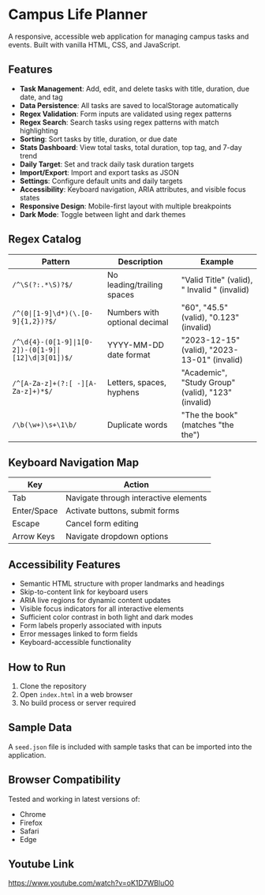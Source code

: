 # Campus Life Planner

A responsive, accessible web application for managing campus tasks and events. Built with vanilla HTML, CSS, and JavaScript.

## Features

- **Task Management**: Add, edit, and delete tasks with title, duration, due date, and tag
- **Data Persistence**: All tasks are saved to localStorage automatically
- **Regex Validation**: Form inputs are validated using regex patterns
- **Regex Search**: Search tasks using regex patterns with match highlighting
- **Sorting**: Sort tasks by title, duration, or due date
- **Stats Dashboard**: View total tasks, total duration, top tag, and 7-day trend
- **Daily Target**: Set and track daily task duration targets
- **Import/Export**: Import and export tasks as JSON
- **Settings**: Configure default units and daily targets
- **Accessibility**: Keyboard navigation, ARIA attributes, and visible focus states
- **Responsive Design**: Mobile-first layout with multiple breakpoints
- **Dark Mode**: Toggle between light and dark themes

## Regex Catalog

| Pattern | Description | Example |
|---------|-------------|--------|
| `/^\S(?:.*\S)?$/` | No leading/trailing spaces | "Valid Title" (valid), " Invalid " (invalid) |
| `/^(0\|[1-9]\d*)(\.[0-9]{1,2})?$/` | Numbers with optional decimal | "60", "45.5" (valid), "0.123" (invalid) |
| `/^\d{4}-(0[1-9]\|1[0-2])-(0[1-9]\|[12]\d\|3[01])$/` | YYYY-MM-DD date format | "2023-12-15" (valid), "2023-13-01" (invalid) |
| `/^[A-Za-z]+(?:[ -][A-Za-z]+)*$/` | Letters, spaces, hyphens | "Academic", "Study Group" (valid), "123" (invalid) |
| `/\b(\w+)\s+\1\b/` | Duplicate words | "The the book" (matches "the the") |

## Keyboard Navigation Map

| Key | Action |
|-----|--------|
| Tab | Navigate through interactive elements |
| Enter/Space | Activate buttons, submit forms |
| Escape | Cancel form editing |
| Arrow Keys | Navigate dropdown options |

## Accessibility Features

- Semantic HTML structure with proper landmarks and headings
- Skip-to-content link for keyboard users
- ARIA live regions for dynamic content updates
- Visible focus indicators for all interactive elements
- Sufficient color contrast in both light and dark modes
- Form labels properly associated with inputs
- Error messages linked to form fields
- Keyboard-accessible functionality

## How to Run

1. Clone the repository
2. Open `index.html` in a web browser
3. No build process or server required

## Sample Data

A `seed.json` file is included with sample tasks that can be imported into the application.

## Browser Compatibility

Tested and working in latest versions of:
- Chrome
- Firefox
- Safari
- Edge

## Youtube Link
https://www.youtube.com/watch?v=oK1D7WBluO0
